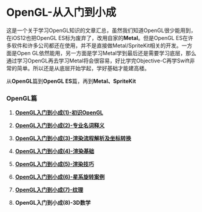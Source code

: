 # OpenGL-从入门到小成
这是一个关于学习OpenGL知识的文章汇总，虽然我们知道OpenGL很少能用到，在iOS12也把OpenGL ES标为废弃了，改用自家的**Metal**。但是OpenGL ES在许多软件和许多公司都还在使用，并不是直接做Metal/SpriteKit相关的开发。一方面是Open GL依然能用，另一方面是学习Metal学到最后还是需要学习底层，那么通过学习OpenGL再去学习Metal将会很容易，好比学完Objective-C再学Swift非常的简单。所以还是从底层开始学起，学好基础才能建高楼。

从**OpenGL**篇到**OpenGL ES**篇，再到**Metal、SpriteKit**

### OpenGL篇

1. [**OpenGL入门到小成(1)-初识OpenGL**](https://github.com/oymuzi/OpenGLDocs/blob/master/OpenGL%E5%85%A5%E9%97%A8%E5%88%B0%E5%B0%8F%E6%88%90(1)-%E5%88%9D%E8%AF%86OpenGL.md)

2. [**OpenGL入门到小成(2)-专业名词释义**](https://github.com/oymuzi/OpenGLDocs/blob/master/OpenGL%E5%85%A5%E9%97%A8%E5%88%B0%E5%B0%8F%E6%88%90(2)-%E4%B8%93%E4%B8%9A%E5%90%8D%E8%AF%8D%E9%87%8A%E4%B9%89.md)

3. [**OpenGL入门到小成(3)-渲染流程解析及坐标转换**](https://github.com/oymuzi/OpenGLDocs/blob/master/OpenGL%E5%85%A5%E9%97%A8%E5%88%B0%E5%B0%8F%E6%88%90(3)-%E6%B8%B2%E6%9F%93%E6%B5%81%E7%A8%8B%E8%A7%A3%E6%9E%90%E5%8F%8A%E5%9D%90%E6%A0%87%E8%BD%AC%E6%8D%A2.md)

4. [**OpenGL入门到小成(4)-渲染基础**](https://github.com/oymuzi/OpenGLDocs/blob/master/OpenGL%E5%85%A5%E9%97%A8%E5%88%B0%E5%B0%8F%E6%88%90(4)-%E6%B8%B2%E6%9F%93%E5%9F%BA%E7%A1%80.md)

5. [**OpenGL入门到小成(5)-渲染技巧**](https://github.com/oymuzi/OpenGLDocs/blob/master/OpenGL%E5%85%A5%E9%97%A8%E5%88%B0%E5%B0%8F%E6%88%90(5)-%E6%B8%B2%E6%9F%93%E6%8A%80%E5%B7%A7.md)

6. [**OpenGL入门到小成(6)-星系旋转案例**](https://github.com/oymuzi/OpenGLDocs/blob/master/OpenGL%E5%85%A5%E9%97%A8%E5%88%B0%E5%B0%8F%E6%88%90(6)-%E6%98%9F%E7%B3%BB%E6%97%8B%E8%BD%AC%E6%A1%88%E4%BE%8B.md)

7. [**OpenGL入门到小成(7)-纹理**](https://github.com/oymuzi/OpenGLDocs/blob/master/OpenGL%E5%85%A5%E9%97%A8%E5%88%B0%E5%B0%8F%E6%88%90(7)-%E7%BA%B9%E7%90%86.md)

8. **OpenGL入门到小成(8)-3D数学**

   

